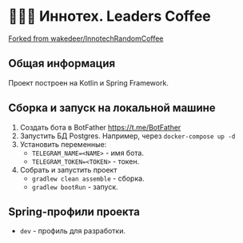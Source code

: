 # 🔵🔵🔵 Иннотех. Leaders Coffee
[Forked from wakedeer/InnotechRandomCoffee](https://github.com/wakedeer/InnotechRandomCoffee)

## Общая информация

Проект построен на Kotlin и Spring Framework.

## Сборка и запуск на локальной машине
1. Создать бота в BotFather https://t.me/BotFather
2. Запустить БД Postgres. Например, через ``docker-compose up -d``
3. Установить переменные:
   - ``TELEGRAM_NAME=<NAME>`` - имя бота.
   - ``TELEGRAM_TOKEN=<TOKEN>`` - токен.
4. Собрать и запустить проект
   - ``gradlew clean assemble`` - сборка.
   - ``gradlew bootRun`` - запуск.

## Spring-профили проекта

- ``dev`` - профиль для разработки.